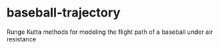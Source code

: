 # baseball-trajectory
Runge Kutta methods for modeling the flight path of a baseball under air resistance
